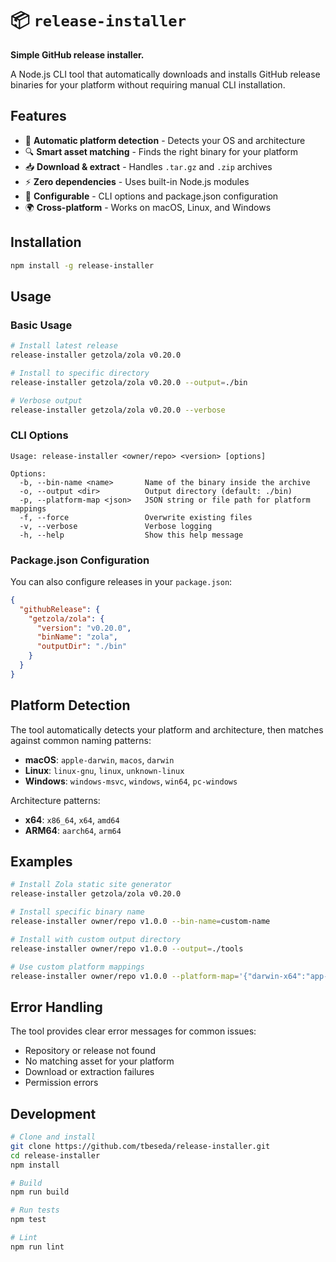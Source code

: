 # 📦 `release-installer`

**Simple GitHub release installer.**

A Node.js CLI tool that automatically downloads and installs GitHub release binaries for your platform without requiring manual CLI installation.

## Features

- 🎯 **Automatic platform detection** - Detects your OS and architecture
- 🔍 **Smart asset matching** - Finds the right binary for your platform
- 📥 **Download & extract** - Handles `.tar.gz` and `.zip` archives
- ⚡ **Zero dependencies** - Uses built-in Node.js modules
- 🔧 **Configurable** - CLI options and package.json configuration
- 🌍 **Cross-platform** - Works on macOS, Linux, and Windows

## Installation

```bash
npm install -g release-installer
```

## Usage

### Basic Usage

```bash
# Install latest release
release-installer getzola/zola v0.20.0

# Install to specific directory
release-installer getzola/zola v0.20.0 --output=./bin

# Verbose output
release-installer getzola/zola v0.20.0 --verbose
```

### CLI Options

```
Usage: release-installer <owner/repo> <version> [options]

Options:
  -b, --bin-name <name>       Name of the binary inside the archive
  -o, --output <dir>          Output directory (default: ./bin)
  -p, --platform-map <json>   JSON string or file path for platform mappings
  -f, --force                 Overwrite existing files
  -v, --verbose               Verbose logging
  -h, --help                  Show this help message
```

### Package.json Configuration

You can also configure releases in your `package.json`:

```json
{
  "githubRelease": {
    "getzola/zola": {
      "version": "v0.20.0",
      "binName": "zola",
      "outputDir": "./bin"
    }
  }
}
```

## Platform Detection

The tool automatically detects your platform and architecture, then matches against common naming patterns:

- **macOS**: `apple-darwin`, `macos`, `darwin`
- **Linux**: `linux-gnu`, `linux`, `unknown-linux`
- **Windows**: `windows-msvc`, `windows`, `win64`, `pc-windows`

Architecture patterns:
- **x64**: `x86_64`, `x64`, `amd64`
- **ARM64**: `aarch64`, `arm64`

## Examples

```bash
# Install Zola static site generator
release-installer getzola/zola v0.20.0

# Install specific binary name
release-installer owner/repo v1.0.0 --bin-name=custom-name

# Install with custom output directory
release-installer owner/repo v1.0.0 --output=./tools

# Use custom platform mappings
release-installer owner/repo v1.0.0 --platform-map='{"darwin-x64":"app-macos.tar.gz"}'
```

## Error Handling

The tool provides clear error messages for common issues:

- Repository or release not found
- No matching asset for your platform
- Download or extraction failures
- Permission errors

## Development

```bash
# Clone and install
git clone https://github.com/tbeseda/release-installer.git
cd release-installer
npm install

# Build
npm run build

# Run tests
npm test

# Lint
npm run lint
```
